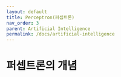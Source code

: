 ```yaml
---
layout: default
title: Perceptron(퍼셉트론)
nav_order: 3
parent: Artificial Intelligence
permalink: /docs/artificial-intelligence
---
```


# 퍼셉트론의 개념